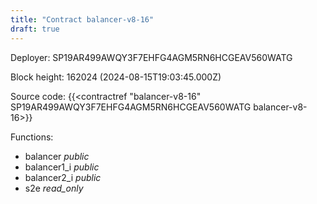 ```yaml
---
title: "Contract balancer-v8-16"
draft: true
---
```

Deployer: SP19AR499AWQY3F7EHFG4AGM5RN6HCGEAV560WATG


 



Block height: 162024 (2024-08-15T19:03:45.000Z)

Source code: {{<contractref "balancer-v8-16" SP19AR499AWQY3F7EHFG4AGM5RN6HCGEAV560WATG balancer-v8-16>}}

Functions:

* balancer _public_
* balancer1_i _public_
* balancer2_i _public_
* s2e _read_only_
